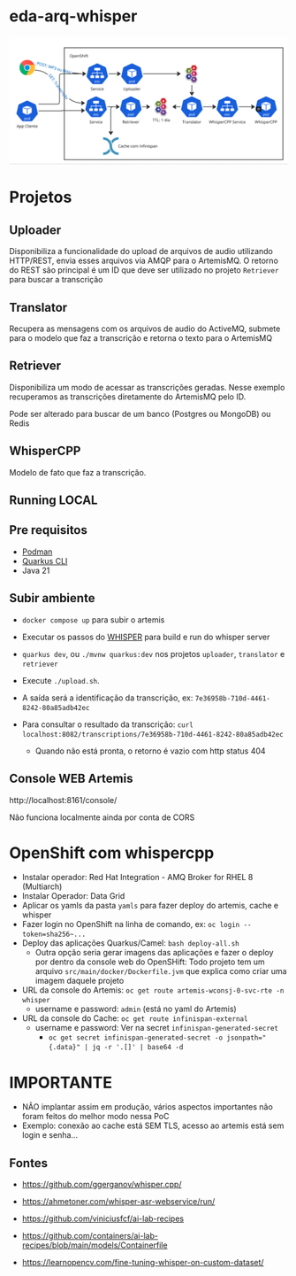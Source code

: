 # eda-arq-whisper

![alt text](image.png)

# Projetos

## Uploader
Disponibiliza a funcionalidade do upload de arquivos de audio utilizando HTTP/REST, envia esses arquivos via AMQP para o ArtemisMQ.
O retorno do REST são principal é um ID que deve ser utilizado no projeto `Retriever` para buscar a transcrição

## Translator
Recupera as mensagens com os arquivos de audio do ActiveMQ, submete para o modelo que faz a transcrição e retorna o texto para o ArtemisMQ

## Retriever
Disponibiliza um modo de acessar as transcrições geradas. Nesse exemplo recuperamos as transcrições diretamente do ArtemisMQ pelo ID.

Pode ser alterado para buscar de um banco (Postgres ou MongoDB) ou Redis

## WhisperCPP
Modelo de fato que faz a transcrição.


## Running LOCAL

## Pre requisitos
- [Podman](https://podman.io/docs/installation)
- [Quarkus CLI](https://quarkus.io/guides/cli-tooling)
- Java 21

## Subir ambiente
- `docker compose up` para subir o artemis
- Executar os passos do [WHISPER](whisper/README.md) para build e run do whisper server

- `quarkus dev`, ou `./mvnw quarkus:dev` nos projetos `uploader`, `translator` e `retriever`

- Execute `./upload.sh`. 
- A saída será a identificação da transcrição, ex: `7e36958b-710d-4461-8242-80a85adb42ec`
- Para consultar o resultado da transcrição: `curl localhost:8082/transcriptions/7e36958b-710d-4461-8242-80a85adb42ec`
  - Quando não está pronta, o retorno é vazio com http status 404

## Console WEB Artemis
http://localhost:8161/console/

Não funciona localmente ainda por conta de CORS

# OpenShift com whispercpp

- Instalar operador: Red Hat Integration - AMQ Broker for RHEL 8 (Multiarch)
- Instalar Operador: Data Grid
- Aplicar os yamls da pasta `yamls` para fazer deploy do artemis, cache e whisper
- Fazer login no OpenShift na linha de comando, ex: `oc login --token=sha256~...`
- Deploy das aplicações Quarkus/Camel: `bash deploy-all.sh`
  - Outra opção seria gerar imagens das aplicações e fazer o deploy por dentro da console web do OpenSHift: Todo projeto tem um arquivo `src/main/docker/Dockerfile.jvm` que explica como criar uma imagem daquele projeto
- URL da console do Artemis: `oc get route artemis-wconsj-0-svc-rte -n whisper`
  - username e password: `admin` (está no yaml do Artemis)
- URL da console do Cache: `oc get route infinispan-external`
  - username e password: Ver na secret `infinispan-generated-secret`
    - `oc get secret infinispan-generated-secret -o jsonpath="{.data}" | jq -r '.[]' | base64 -d`

# IMPORTANTE
- NÃO implantar assim em produção, vários aspectos importantes não foram feitos do melhor modo nessa PoC
- Exemplo: conexão ao cache está SEM TLS, acesso ao artemis está sem login e senha...

## Fontes

- https://github.com/ggerganov/whisper.cpp/
- https://ahmetoner.com/whisper-asr-webservice/run/
- https://github.com/viniciusfcf/ai-lab-recipes

- https://github.com/containers/ai-lab-recipes/blob/main/models/Containerfile
- https://learnopencv.com/fine-tuning-whisper-on-custom-dataset/

